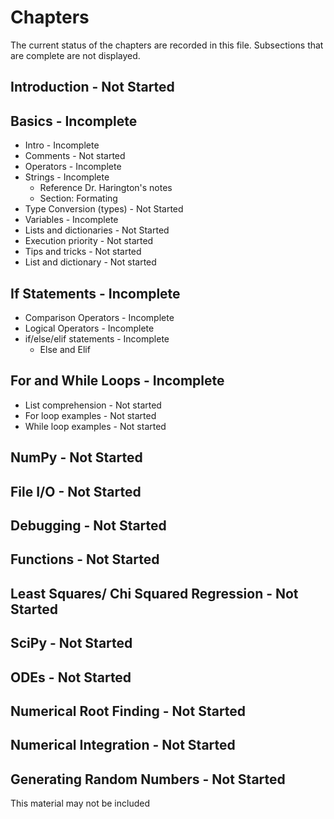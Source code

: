 # Chapters

The current status of the chapters are recorded in this file. Subsections that are complete are not displayed.

## Introduction - Not Started

## Basics - Incomplete

- Intro - Incomplete
- Comments - Not started
- Operators - Incomplete
- Strings - Incomplete
    - Reference Dr. Harington's notes
    - Section: Formating
- Type Conversion (types) - Not Started
- Variables - Incomplete
- Lists and dictionaries - Not Started
- Execution priority - Not started
- Tips and tricks - Not started
- List and dictionary - Not started

## If Statements - Incomplete

- Comparison Operators - Incomplete
- Logical Operators - Incomplete
- if/else/elif statements - Incomplete
    - Else and Elif

## For and While Loops - Incomplete

- List comprehension - Not started
- For loop examples - Not started
- While loop examples - Not started

## NumPy - Not Started

## File I/O - Not Started

## Debugging - Not Started

## Functions - Not Started

## Least Squares/ Chi Squared Regression - Not Started

## SciPy - Not Started

## ODEs - Not Started

## Numerical Root Finding - Not Started

## Numerical Integration - Not Started

## Generating Random Numbers - Not Started

This material may not be included
